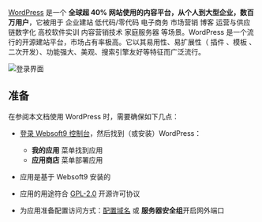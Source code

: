 [WordPress](https://wordpress.com/) 是一个 **全球超 40% 网站使用的内容平台，从个人到大型企业，数百万用户**，它被用于 企业建站 低代码/零代码 电子商务 市场营销 博客 运营与供应链数字化 高校软件实训 内容营销技术 家庭服务器  等场景。WordPress 是一个流行的开源建站平台，市场占有率极高。它以其易用性、易扩展性（ 插件 、模板 、二次开发）、功能强大、美观、搜索引擎友好等特征而广泛流行。


![登录界面](https://libs.websoft9.com/Websoft9/DocsPicture/zh/wordpress/wordpress-add-site-websoft9.png)


## 准备

在参阅本文档使用 WordPress 时，需要确保如下几点：

- [登录 Websoft9 控制台](./login-console)，然后找到（或安装）WordPress：
  - **我的应用** 菜单找到应用 
  - **应用商店** 菜单部署应用

- 应用是基于 Websoft9 安装的


- 应用的用途符合 [GPL-2.0](https://opensource.org/licenses/GPL-2.0) 开源许可协议


- 为应用准备配置访问方式：[配置域名](./domain-set) 或 **服务器安全组**开启网外端口
